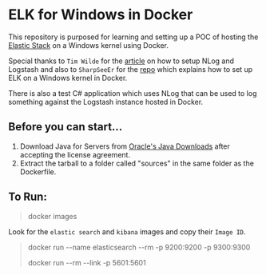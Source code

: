 # ELK for Windows in Docker

This repository is purposed for learning and setting up a POC of hosting the [Elastic Stack](https://www.elastic.co/products) on a Windows kernel using Docker.

Special thanks to `Tim Wilde` for the [article](https://www.honeycomb.io/blog/2018/01/simple-structured-logging-with-nlog/) on how to setup NLog and Logstash and also to `SharpSeeEr` for the [repo](https://github.com/SharpSeeEr/Dockerfiles) which explains how to set up ELK on a Windows kernel in Docker.

There is also a test C# application which uses NLog that can be used to log something against the Logstash instance hosted in Docker.

## Before you can start...

1. Download Java for Servers from [Oracle's Java Downloads](http://www.oracle.com/technetwork/java/javase/downloads/server-jre8-downloads-2133154.html) after accepting the license agreement.
2. Extract the tarball to a folder called "sources" in the same folder as the Dockerfile.


## To Run:

> docker images

Look for the `elastic search` and `kibana` images and copy their `Image ID`.

> docker run --name elasticsearch --rm -p 9200:9200 -p 9300:9300 <Elastic Image ID>
>
> docker run --rm --link <Elastic Image ID> -p 5601:5601 <Kibana Image ID>
